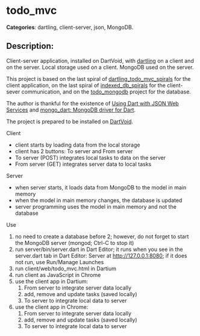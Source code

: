 # todo_mvc 

**Categories**: dartling, client-server, json, MongoDB. 

## Description: 
Client-server application, installed on DartVoid, with [dartling](https://github.com/dzenanr/dartling) 
on a client and on the server. 
Local storage used on a client. 
MongoDB used on the server.

This project is based on the last spiral of 
[dartling_todo_mvc_spirals](https://github.com/dzenanr/dartling_todo_mvc_spirals)
for the client application,
on the last spiral of
[indexed_db_spirals](https://github.com/dzenanr/indexed_db_spirals)
for the client-sever communication,
and on the
[todo_mongodb](https://github.com/dzenanr/todo_mongodb) project for the database.

The author is thankful for the existence of
[Using Dart with JSON Web Services](http://www.dartlang.org/articles/json-web-service/)
and
[mongo_dart: MongoDB driver for Dart](http://pub.dartlang.org/packages/mongo_dart).

The project is prepared to be installed on [DartVoid](http://www.dartvoid.com/).

Client

+ client starts by loading data from the local storage
+ client has 2 buttons: To server and From server
+ To server (POST) integrates local tasks to data on the server
+ From server (GET) integrates server data to local tasks

Server

+ when server starts, it loads data from MongoDB to the model in main memory
+ when the model in main memory changes, the database is updated
+ server programming uses the model in main memory and not the database

Use

1. no need to create a database before 2;
   however, do not forget to start the MongoDB server (mongod; Ctrl-C to stop it)
2. run server/bin/server.dart in Dart Editor;
   it runs when you see in the server.dart tab in Dart Editor:
   Server at http://127.0.0.1:8080;
   if it does not run, use Run/Manage Launches
3. run client/web/todo_mvc.html in Dartium
4. run client as JavaScript in Chrome
5. use the client app in Dartium:
   1. From server to integrate server data locally
   2. add, remove and update tasks (saved locally)
   3. To server to integrate local data to server
6. use the client app in Chrome:
   1. From server to integrate server data locally
   2. add, remove and update tasks (saved locally)
   3. To server to integrate local data to server

